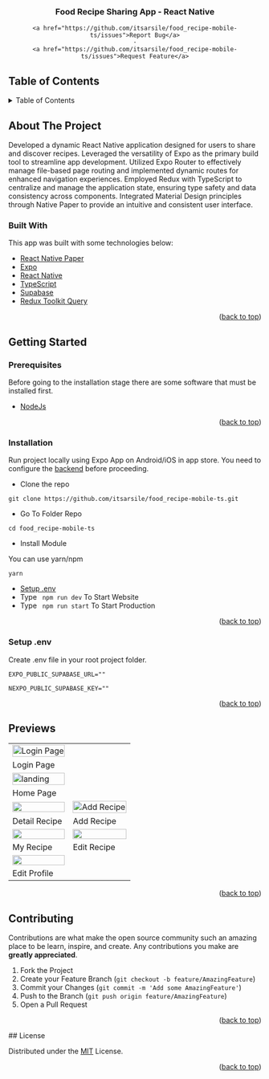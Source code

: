 <div id="top"></div>

<!-- PROJECT LOGO -->
<br />
<div align="center">

  <h3 align="center">Food Recipe Sharing App - React Native</h3>

  <p align="center">
    
    <a href="https://github.com/itsarsile/food_recipe-mobile-ts/issues">Report Bug</a>
    ·
    <a href="https://github.com/itsarsile/food_recipe-mobile-ts/issues">Request Feature</a>
  </p>
</div>

<!-- TABLE OF CONTENTS -->

## Table of Contents

<details>
  <summary>Table of Contents</summary>
  <ol>
    <li>
      <a href="#about-the-project">About The Project</a>
      <ul>
        <li><a href="#built-with">Built With</a></li>
      </ul>
    </li>
    <li>
      <a href="#getting-started">Getting Started</a>
      <ul>
        <li><a href="#prerequisites">Prerequisites</a></li>
        <li><a href="#installation">Installation</a></li>
        <li><a href="#setup-env-example">Setup .env example</a></li>
      </ul>
    </li>
    <li><a href="#previews">Screenshots</a></li>
    <li><a href="#contributing">Contributing</a></li>

    <li><a href="#license">License</a></li>
  </ol>
</details>

<!-- ABOUT THE PROJECT -->

## About The Project

Developed a dynamic React Native application designed for users to share and discover recipes. Leveraged the versatility of Expo as the primary build tool to streamline app development. Utilized Expo Router to effectively manage file-based page routing and implemented dynamic routes for enhanced navigation experiences. Employed Redux with TypeScript to centralize and manage the application state, ensuring type safety and data consistency across components. Integrated Material Design principles through Native Paper to provide an intuitive and consistent user interface.

### Built With

This app was built with some technologies below:

- [React Native Paper](https://reactnativepaper.com/)
- [Expo](https://expo.dev/)
- [React Native](https://reactnative.dev/)
- [TypeScript](https://typescriptlang.org)
- [Supabase](https://supabase.com)
- [Redux Toolkit Query](https://redux-toolkit.js.org/tutorials/rtk-query)

<p align="right">(<a href="#top">back to top</a>)</p>

<!-- GETTING STARTED -->

## Getting Started

### Prerequisites

Before going to the installation stage there are some software that must be installed first.

- [NodeJs](https://nodejs.org/en/download/)

<p align="right">(<a href="#top">back to top</a>)</p>

### Installation

Run project locally using Expo App on Android/iOS in app store. You need to configure the [backend](https://github.com/itsarsile/food_recipe_be-ts) before proceeding.

- Clone the repo

```
git clone https://github.com/itsarsile/food_recipe-mobile-ts.git
```

- Go To Folder Repo

```
cd food_recipe-mobile-ts
```

- Install Module

You can use yarn/npm

```
yarn
```

- <a href="#setup-env">Setup .env</a>
- Type ` npm run dev` To Start Website
- Type ` npm run start` To Start Production

<p align="right">(<a href="#top">back to top</a>)</p>

### Setup .env

Create .env file in your root project folder.

```
EXPO_PUBLIC_SUPABASE_URL=""
```

```
NEXPO_PUBLIC_SUPABASE_KEY=""
```

<p align="right">(<a href="#top">back to top</a>)</p>

## Previews

<p align="center" display=flex>
   
<table>
 
  <tr>
    <td><image src="https://i.ibb.co/4YJ0DXC/login-screen.jpg" alt="Login Page" width=100%></td>
  </tr>
   <tr>
    <td>Login Page</td>
  </tr>
  <tr>
    <td><image src="https://i.ibb.co/x5Pc7S7/home.jpg" alt="landing" width=100%></td>
  </tr>
  <tr>
    <td>Home Page</td>
  </tr>
  <tr>
    <td><image src="https://i.ibb.co/JB0djP7/recipe-details.jpg" width=100%></td>
    <td><image src="https://i.ibb.co/fk2wjpB/add-recipe.jpg" alt="Add Recipe" width=100%/></td>
  </tr>
  <tr>
    <td>Detail Recipe</td>
    <td>Add Recipe</td>
  </tr>
  <tr>
    <td><image src="https://i.ibb.co/87NVrjP/my-recipe.jpg" width=100%></td>
    <td><image src="https://i.ibb.co/Bny1S6C/edit-recipe.jpg" width=100%></td>
  </tr>
  <tr>
    <td>My Recipe</td>
    <td>Edit Recipe</td>
  </tr>
  <tr>
    <td><image src="https://i.ibb.co/tbmZfPC/profile.jpg" width=100%></td>
  </tr>
  <tr>
    <td>Edit Profile</td>
  </tr>
</table>
      
</p>
<p align="right">(<a href="#top">back to top</a>)</p>

## Contributing

Contributions are what make the open source community such an amazing place to be learn, inspire, and create. Any contributions you make are **greatly appreciated**.

1. Fork the Project
2. Create your Feature Branch (`git checkout -b feature/AmazingFeature`)
3. Commit your Changes (`git commit -m 'Add some AmazingFeature'`)
4. Push to the Branch (`git push origin feature/AmazingFeature`)
5. Open a Pull Request

<p align="right">(<a href="#top">back to top</a>)</p>
## License

Distributed under the [MIT](/LICENSE) License.

<p align="right">(<a href="#top">back to top</a>)</p>
